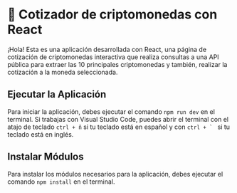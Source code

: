 # 📌 Cotizador de criptomonedas con React

¡Hola! Esta es una aplicación desarrollada con React, una página de cotización de criptomonedas interactiva que realiza consultas a una API pública para extraer las 10 principales criptomonedas y también, realizar la cotización a la moneda seleccionada.

## Ejecutar la Aplicación

Para iniciar la aplicación, debes ejecutar el comando `npm run dev` en el terminal. Si trabajas con Visual Studio Code, puedes abrir el terminal con el atajo de teclado `ctrl + ñ` si tu teclado está en español y con `` ctrl + `  `` si tu teclado está en inglés.

## Instalar Módulos

Para instalar los módulos necesarios para la aplicación, debes ejecutar el comando `npm install` en el terminal.
